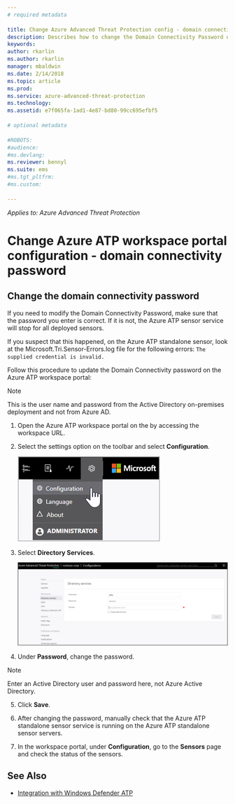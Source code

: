 ```yaml
---
# required metadata

title: Change Azure Advanced Threat Protection config - domain connectivity password | Microsoft Docs
description: Describes how to change the Domain Connectivity Password on the Azure ATP Standalone Sensor.
keywords:
author: rkarlin
ms.author: rkarlin
manager: mbaldwin
ms.date: 2/14/2018
ms.topic: article
ms.prod:
ms.service: azure-advanced-threat-protection
ms.technology:
ms.assetid: e7f065fa-1ad1-4e87-bd80-99cc695efbf5

# optional metadata

#ROBOTS:
#audience:
#ms.devlang:
ms.reviewer: bennyl
ms.suite: ems
#ms.tgt_pltfrm:
#ms.custom:

---
```


*Applies to: Azure Advanced Threat Protection*



# Change Azure ATP workspace portal configuration - domain connectivity password



## Change the domain connectivity password
If you need to modify the Domain Connectivity Password, make sure that the password you enter is correct. If it is not, the Azure ATP sensor service will stop for all deployed sensors.

If you suspect that this happened, on the Azure ATP standalone sensor, look at the Microsoft.Tri.Sensor-Errors.log file for the following errors:
`The supplied credential is invalid.`

Follow this procedure to update the Domain Connectivity password on the Azure ATP workspace portal:

> [!NOTE]
> This is the user name and password from the Active Directory on-premises deployment and not from Azure AD.

1.  Open the Azure ATP workspace portal on the by accessing the workspace URL.

2.  Select the settings option on the toolbar and select **Configuration**.

    ![Azure ATP configuration settings icon](media/atp-config-menu.png)

3.  Select **Directory Services**.

    ![Azure ATP standalone sensor change password image](media/directory-services.png)

4.  Under **Password**, change the password.

 > [!NOTE]
 > Enter an Active Directory user and password here, not Azure Active Directory.

5.  Click **Save**.

6.  After changing the password, manually check that the Azure ATP standalone sensor service is running on the Azure ATP standalone sensor servers.

7. In the workspace portal, under **Configuration**, go to the **Sensors** page and check the status of the sensors.

## See Also

- [Integration with Windows Defender ATP](integrate-wd-atp.md)